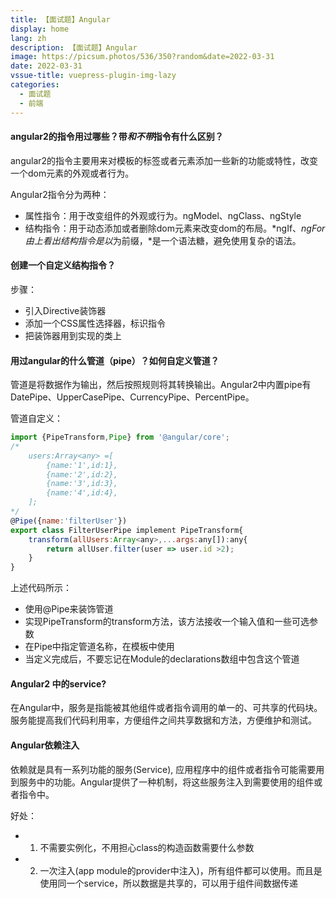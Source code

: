 ```yaml
---
title: 【面试题】Angular
display: home
lang: zh
description: 【面试题】Angular
image: https://picsum.photos/536/350?random&date=2022-03-31
date: 2022-03-31
vssue-title: vuepress-plugin-img-lazy
categories:
  - 面试题
  - 前端
---
```


#### angular2的指令用过哪些？带*和不带*指令有什么区别？

angular2的指令主要用来对模板的标签或者元素添加一些新的功能或特性，改变一个dom元素的外观或者行为。

Angular2指令分为两种：
- 属性指令：用于改变组件的外观或行为。ngModel、ngClass、ngStyle
- 结构指令：用于动态添加或者删除dom元素来改变dom的布局。*ngIf、*ngFor
由上看出结构指令是以*为前缀，*是一个语法糖，避免使用复杂的语法。

<!-- more -->

#### 创建一个自定义结构指令？

步骤：
- 引入Directive装饰器
- 添加一个CSS属性选择器，标识指令
- 把装饰器用到实现的类上

#### 用过angular的什么管道（pipe）？如何自定义管道？

管道是将数据作为输出，然后按照规则将其转换输出。Angular2中内置pipe有DatePipe、UpperCasePipe、CurrencyPipe、PercentPipe。

管道自定义：
```js
import {PipeTransform,Pipe} from '@angular/core';
/*
	users:Array<any> =[
        {name:'1',id:1},
        {name:'2',id:2},
        {name:'3',id:3},
        {name:'4',id:4},
	];
*/
@Pipe({name:'filterUser'})
export class FilterUserPipe implement PipeTransform{
    transform(allUsers:Array<any>,...args:any[]):any{
        return allUser.filter(user => user.id >2);
    }
}
```

上述代码所示：
- 使用@Pipe来装饰管道
- 实现PipeTransform的transform方法，该方法接收一个输入值和一些可选参数
- 在Pipe中指定管道名称，在模板中使用
- 当定义完成后，不要忘记在Module的declarations数组中包含这个管道

#### Angular2 中的service?

在Angular中，服务是指能被其他组件或者指令调用的单一的、可共享的代码块。服务能提高我们代码利用率，方便组件之间共享数据和方法，方便维护和测试。

#### Angular依赖注入

依赖就是具有一系列功能的服务(Service), 应用程序中的组件或者指令可能需要用到服务中的功能。Angular提供了一种机制，将这些服务注入到需要使用的组件或者指令中。  

好处：
- 1. 不需要实例化，不用担心class的构造函数需要什么参数
- 2. 一次注入(app module的provider中注入)，所有组件都可以使用。而且是使用同一个service，所以数据是共享的，可以用于组件间数据传递
